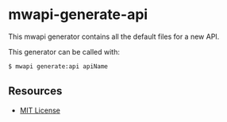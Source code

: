 # mwapi-generate-api

This mwapi generator contains all the default files for a new API.

This generator can be called with:

```bash
$ mwapi generate:api apiName
```

## Resources

- [MIT License](LICENSE.md)
